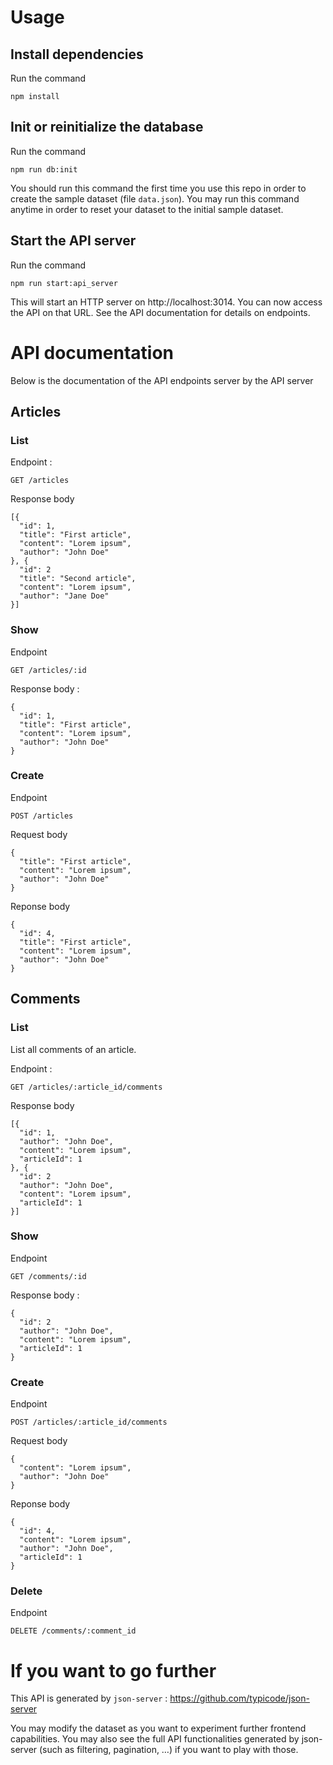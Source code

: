 # Usage 

## Install dependencies

Run the command 

```
npm install
```

## Init or reinitialize the database

Run the command

```
npm run db:init
```

You should run this command the first time you use this repo in order to create the sample dataset (file `data.json`). You may run this command anytime
in order to reset your dataset to the initial sample dataset.

## Start the API server

Run the command 

```
npm run start:api_server
```

This will start an HTTP server on http://localhost:3014. You can now access the API on that URL. See the API documentation for details on endpoints.

 
# API documentation

Below is the documentation of the API endpoints server by the API server 

## Articles

### List

Endpoint : 

```
GET /articles
```

Response body

```
[{
  "id": 1,
  "title": "First article",
  "content": "Lorem ipsum",
  "author": "John Doe"
}, {
  "id": 2
  "title": "Second article",
  "content": "Lorem ipsum",
  "author": "Jane Doe"
}]
```

### Show

Endpoint 

```
GET /articles/:id
```

Response body : 

```
{
  "id": 1,
  "title": "First article",
  "content": "Lorem ipsum",
  "author": "John Doe"
}
```

### Create

Endpoint 

```
POST /articles
```

Request body

```
{
  "title": "First article",
  "content": "Lorem ipsum",
  "author": "John Doe"
}
```

Reponse body
```
{
  "id": 4,
  "title": "First article",
  "content": "Lorem ipsum",
  "author": "John Doe"
}
```

## Comments

### List

List all comments of an article.

Endpoint : 

```
GET /articles/:article_id/comments
```

Response body

```
[{
  "id": 1,
  "author": "John Doe",
  "content": "Lorem ipsum",
  "articleId": 1
}, {
  "id": 2
  "author": "John Doe",
  "content": "Lorem ipsum",
  "articleId": 1
}]
```

### Show

Endpoint 

```
GET /comments/:id
```

Response body : 

```
{
  "id": 2
  "author": "John Doe",
  "content": "Lorem ipsum",
  "articleId": 1
}
```

### Create

Endpoint 

```
POST /articles/:article_id/comments
```

Request body

```
{
  "content": "Lorem ipsum",
  "author": "John Doe"
}
```

Reponse body
```
{
  "id": 4,
  "content": "Lorem ipsum",
  "author": "John Doe",
  "articleId": 1
}
```

### Delete

Endpoint

```
DELETE /comments/:comment_id
```


# If you want to go further

This API is generated by `json-server` : https://github.com/typicode/json-server

You may modify the dataset as you want to experiment further frontend capabilities. You may also see the full API functionalities generated by json-server
(such as filtering, pagination, …) if you want to play with those.
